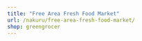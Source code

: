 ```yaml
---
title: "Free Area Fresh Food Market"
url: /nakuru/free-area-fresh-food-market/
shop: greengrocer
---
```

